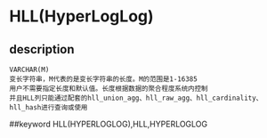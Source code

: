 # HLL(HyperLogLog)
## description
    VARCHAR(M)
    变长字符串，M代表的是变长字符串的长度。M的范围是1-16385
    用户不需要指定长度和默认值。长度根据数据的聚合程度系统内控制
    并且HLL列只能通过配套的hll_union_agg、hll_raw_agg、hll_cardinality、hll_hash进行查询或使用

##keyword
HLL(HYPERLOGLOG),HLL,HYPERLOGLOG
